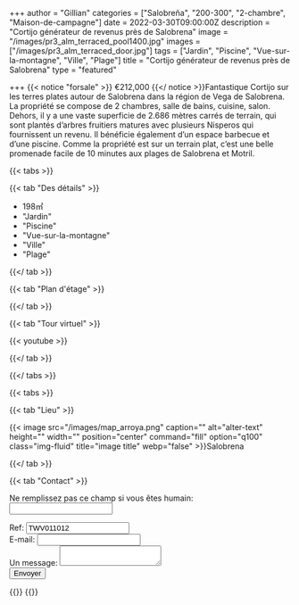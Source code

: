 +++
author = "Gillian"
categories = ["Salobreña", "200-300", "2-chambre", "Maison-de-campagne"]
date = 2022-03-30T09:00:00Z
description = "Cortijo générateur de revenus près de Salobrena"
image = "/images/pr3_alm_terraced_pool1400.jpg"
images = ["/images/pr3_alm_terraced_door.jpg"]
tags = ["Jardin", "Piscine", "Vue-sur-la-montagne", "Ville", "Plage"]
title = "Cortijo générateur de revenus près de Salobrena"
type = "featured"

+++
{{< notice "forsale" >}}
€212,000
{{</ notice >}}Fantastique Cortijo sur les terres plates autour de Salobrena dans la région de Vega de Salobrena. La propriété se compose de 2 chambres, salle de bains, cuisine, salon. Dehors, il y a une vaste superficie de 2.686 mètres carrés de terrain, qui sont plantés d’arbres fruitiers matures avec plusieurs Nisperos qui fournissent un revenu. Il bénéficie également d’un espace barbecue et d’une piscine. Comme la propriété est sur un terrain plat, c’est une belle promenade facile de 10 minutes aux plages de Salobrena et Motril.

{{< tabs >}}

{{< tab "Des détails" >}}

* 198&#x33A1;
* "Jardin"
* "Piscine"
* "Vue-sur-la-montagne"
* "Ville"
* "Plage"

{{</ tab >}}

{{< tab "Plan d'étage" >}}

{{</ tab >}}

{{< tab "Tour virtuel" >}}

{{< youtube  >}}

{{</ tab >}}

{{</ tabs >}}

{{< tabs >}}

{{< tab "Lieu" >}}

{{< image src="/images/map_arroya.png" caption="" alt="alter-text" height="" width="" position="center" command="fill" option="q100" class="img-fluid" title="image title" webp="false" >}}Salobrena


{{</ tab >}}

{{< tab "Contact" >}}
<form name="propertyContact" method="POST" netlify-honeypot="bot-field" data-netlify="true">
<div class="form-group">
<p class="d-none"><label>Ne remplissez pas ce champ si vous êtes humain: <input name="bot-field" /></label></p>
</div>
<div class="form-group">
<label>Ref: <input name="property-ref" class="form-control" value="TWV011012" readonly/></label>
</div>
<div class="form-group">
<label>E-mail: <input type="text" class="form-control" name="email" /></label>
</div>
<div class="form-group">
<label>Un message: </label> <textarea name="message" class="form-control"></textarea>
</div>
<button type="submit" class="btn btn-primary">Envoyer</button>
</form>
{{</ tab >}}
{{</ tabs >}}

